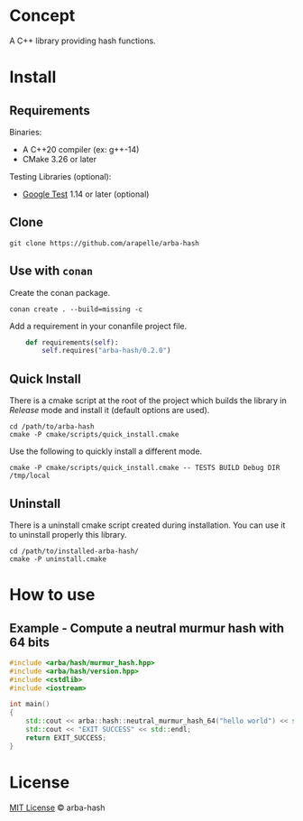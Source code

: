 # Concept #

A C++ library providing hash functions.

# Install #
## Requirements ##

Binaries:

- A C++20 compiler (ex: g++-14)
- CMake 3.26 or later

Testing Libraries (optional):

- [Google Test](https://github.com/google/googletest) 1.14 or later (optional)

## Clone

```
git clone https://github.com/arapelle/arba-hash
```

## Use with `conan`

Create the conan package.
```
conan create . --build=missing -c
```
Add a requirement in your conanfile project file.
```python
    def requirements(self):
        self.requires("arba-hash/0.2.0")
```

## Quick Install ##
There is a cmake script at the root of the project which builds the library in *Release* mode and install it (default options are used).
```
cd /path/to/arba-hash
cmake -P cmake/scripts/quick_install.cmake
```
Use the following to quickly install a different mode.
```
cmake -P cmake/scripts/quick_install.cmake -- TESTS BUILD Debug DIR /tmp/local
```

## Uninstall ##
There is a uninstall cmake script created during installation. You can use it to uninstall properly this library.
```
cd /path/to/installed-arba-hash/
cmake -P uninstall.cmake
```

# How to use
## Example - Compute a neutral murmur hash with 64 bits
```c++
#include <arba/hash/murmur_hash.hpp>
#include <arba/hash/version.hpp>
#include <cstdlib>
#include <iostream>

int main()
{
    std::cout << arba::hash::neutral_murmur_hash_64("hello world") << std::endl;
    std::cout << "EXIT SUCCESS" << std::endl;
    return EXIT_SUCCESS;
}
```

# License

[MIT License](./LICENSE.md) © arba-hash
